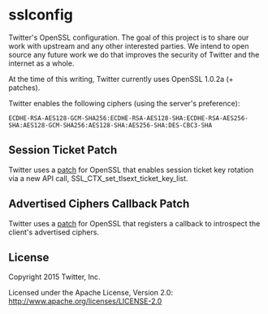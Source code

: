 sslconfig
=========

Twitter's OpenSSL configuration. The goal of this project is to share our work with upstream and any other interested parties. We intend to open source any future work we do that improves the security of Twitter and the internet as a whole.

At the time of this writing, Twitter currently uses OpenSSL 1.0.2a (+ patches).

Twitter enables the following ciphers (using the server's preference):

```
ECDHE-RSA-AES128-GCM-SHA256:ECDHE-RSA-AES128-SHA:ECDHE-RSA-AES256-SHA:AES128-GCM-SHA256:AES128-SHA:AES256-SHA:DES-CBC3-SHA
```

## Session Ticket Patch

Twitter uses a [patch](patches/openssl_session_ticket.patch) for OpenSSL that
enables session ticket key rotation via a new API call, SSL_CTX_set_tlsext_ticket_key_list.

## Advertised Ciphers Callback Patch

Twitter uses a [patch](patches/openssl_set_advertised_ciphers_cb.patch) for OpenSSL that
registers a callback to introspect the client's advertised ciphers.

## License
Copyright 2015 Twitter, Inc.

Licensed under the Apache License, Version 2.0: http://www.apache.org/licenses/LICENSE-2.0
